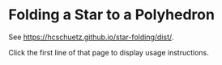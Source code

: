 Folding a Star to a Polyhedron
==============================

See https://hcschuetz.github.io/star-folding/dist/.

Click the first line of that page to display usage instructions.
